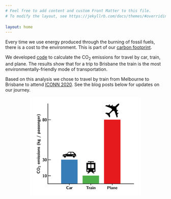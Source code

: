 ```yaml
---
# Feel free to add content and custom Front Matter to this file.
# To modify the layout, see https://jekyllrb.com/docs/themes/#overriding-theme-defaults

layout: home
---
```


Every time we use energy produced through the burning of fossil fuels, there is a cost to the environment.
This is part of our [carbon footprint](https://en.wikipedia.org/wiki/Carbon_footprint).

We developed [code](https://github.com/carbon-footprint/carbon-footprint) to calculate the CO<sub>2</sub> emissions for travel by car, train, and plane.
The results show that for a trip to Brisbane the train is the most environmentally-friendly mode of transportation.

Based on this analysis we chose to travel by train from Melbourne to Brisbane to attend [ICONN 2020](https://www.iconn2020.com).
See the blog posts below for updates on our journey.

<center>
<img src="assets/emissions.png" alt="Figure showing the carbon dioxide emissions for car, train, and plane travel from Melbourne to Brisbane" width="350"/>
</center>

